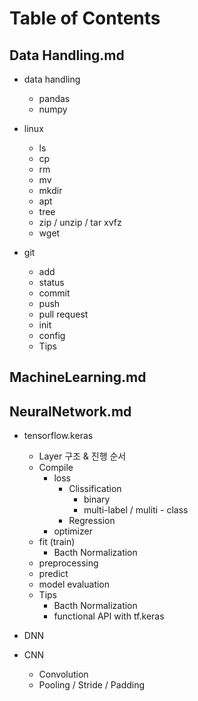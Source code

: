 # Table of Contents
  ## Data Handling.md
  - data handling
    - pandas
    - numpy
  - linux
    - ls
    - cp
    - rm
    - mv
    - mkdir
    - apt
    - tree
    - zip / unzip / tar xvfz
    - wget


  - git
    - add
    - status
    - commit
    - push
    - pull request
    - init
    - config
    - Tips

  ## MachineLearning.md




  ## NeuralNetwork.md
  - tensorflow.keras
    - Layer 구조 & 진행 순서
    - Compile
      - loss 
        - Clissification
          - binary
          - multi-label / muliti - class
        - Regression
      - optimizer
    - fit (train)
      - Bacth Normalization
    - preprocessing
    - predict
    - model evaluation
    - Tips
      - Bacth Normalization
      - functional API with tf.keras
  
  - DNN
  - CNN
    - Convolution
    - Pooling / Stride / Padding
  